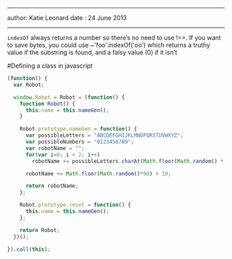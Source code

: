 ************************************
author: Katie Leonard
date : 24 June 2013
**********************************

```indexOf``` always returns a number so there’s no need to use !==. If you
 want to save bytes, you could use ~'foo'.indexOf('oo') which returns a
 truthy value if the substring is found, and a falsy value (0) if it
 isn’t

#Defining a class in javascript
```javascript
(function() {
  var Robot;

  window.Robot = Robot = (function() {
    function Robot() {
      this.name = this.nameGen();
    }

    Robot.prototype.nameGen = function() {
      var possibleLetters = "ABCDEFGHIJKLMNOPQRSTUVWXYZ";
      var possibleNumbers = "0123456789";
      var robotName = "";
      for(var i=0; i < 2; i++)
        robotName += possibleLetters.charAt(Math.floor(Math.random() * possibleLetters.length));

      robotName += Math.floor(Math.random()*90) + 10;

      return robotName;
    };

    Robot.prototype.reset = function() {
      this.name = this.nameGen();
    };

    return Robot;
  })();

}).call(this);
```